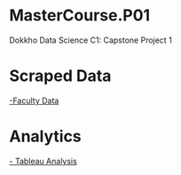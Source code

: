 # MasterCourse.P01
Dokkho Data Science C1: Capstone Project 1
# Scraped Data
[-Faculty Data](https://github.com/KsLimon/MasterCourse.P01/blob/master/McProject01/Faculty.csv)
# Analytics
[- Tableau Analysis](https://public.tableau.com/app/profile/md.kamrus.samad/viz/Book1_16723265509720/Dashboard1)
